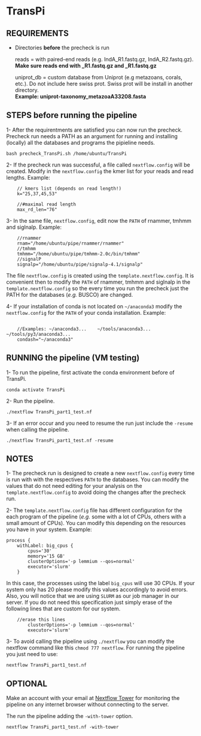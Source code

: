 # TransPi

## REQUIREMENTS   
- Directories **before** the precheck is run  

  reads = with paired-end reads (e.g. IndA_R1.fastq.gz, IndA_R2.fastq.gz).    
  		**Make sure reads end with _R1.fastq.gz and _R1.fastq.gz**  
          
  uniprot_db = custom database from Uniprot (e.g metazoans, corals, etc.). Do not include here swiss prot. Swiss prot will be         install in another directory.  
		**Example: uniprot-taxonomy_metazoaA33208.fasta**   


## STEPS before running the pipeline    
1- After the requirentments are satisfied you can now run the precheck. Precheck run needs a PATH as an argument for running and installing (locally) all the databases and programs the pipieline needs.   

```
bash precheck_TransPi.sh /home/ubuntu/TransPi
```  

2- If the precheck run was successful, a file called `nextflow.config` will be created. Modify in the `nextflow.config` the kmer list for your reads and read lengths. Example:    

```  
    // kmers list (depends on read length!)
    k="25,37,45,53"

    //#maximal read length
    max_rd_len="76"

``` 

3-  In the same file, `nextflow.config`, edit now the `PATH` of rnammer, tmhmm and siglnalp. Example:     

```
    //rnammer
    rnam="/home/ubuntu/pipe/rnammer/rnammer"
    //tmhmm
    tmhmm="/home/ubuntu/pipe/tmhmm-2.0c/bin/tmhmm"
    //signalP
    signalp="/home/ubuntu/pipe/signalp-4.1/signalp"

```   

The file `nextflow.config` is created using the `template.nextflow.config`. It is convenient then to modify the `PATH` of rnammer, tmhmm and siglnalp in the `template.nextflow.config` so the every time you run the precheck just the PATH for the databases (*e.g.* BUSCO) are changed.     


4- If your installation of conda is not located on `~/anaconda3` modify the `nextflow.config` for the `PATH` of your conda installation. Example:  

```

    //Examples: ~/anaconda3...    ~/tools/anaconda3...   ~/tools/py3/anaconda3...
    condash="~/anaconda3"

```  

## RUNNING the pipeline (VM testing)  

1- To run the pipeline, first activate the conda environment before of TransPi.  

```
conda activate TransPi
```  

2- Run the pipeline.   

```
./nextflow TransPi_part1_test.nf
```

3- If an error occur and you need to resume the run just include the `-resume` when calling the pipeline.  

```
./nextflow TransPi_part1_test.nf -resume

```    
 

## NOTES
1- The precheck run is designed to create a new `nextflow.config` every time is run with with the respectives `PATH` to the databases. You can modify the values that do not need editing for your analysis on the `template.nextflow.config` to avoid doing the changes after the precheck run.  

2- The `template.nextflow.config` file has different configuration for the each program of the pipeline (*e.g.* some with a lot of CPUs, others with a small amount of CPUs). You can modify this depending on the resources you have in your system. Example:

```
process {
    withLabel: big_cpus {
        cpus='30'
        memory='15 GB'
        clusterOptions='-p lemmium --qos=normal'
        executor='slurm'
    }

```

In this case, the processes using the label `big_cpus` will use 30 CPUs. If your system only has 20 please modify this values accordingly to avoid errors. Also, you will notice that we are using `SLURM` as our job manager in our server. If you do not need this specification just simply erase of the following lines that are custom for our system.    

```
	//erase this lines
        clusterOptions='-p lemmium --qos=normal'
        executor='slurm'
```  


3- To avoid calling the pipeline using `./nextflow` you can modify the nextflow command like this `chmod 777 nextflow`. For running the pipeline you just need to use:  

```
nextflow TransPi_part1_test.nf

```    


## OPTIONAL   
Make an account with your email at [Nextflow Tower](https://tower.nf/login) for monitoring the pipeline on any internet browser without connecting to the server.  

The run the pipeline adding the `-with-tower` option.

```
nextflow TransPi_part1_test.nf -with-tower 
```  
